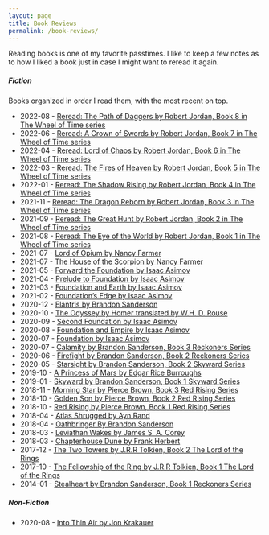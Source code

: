 ```yaml
---
layout: page
title: Book Reviews
permalink: /book-reviews/
---
```


Reading books is one of my favorite passtimes. I like to keep a few notes as to how I liked a book just in case I might want to reread it again.

##### Fiction
Books organized in order I read them, with the most recent on top.

- 2022-08 - [Reread: The Path of Daggers by Robert Jordan, Book 8 in The Wheel of Time series](https://tactictalisman.github.io/2022/08/01/path-of-daggers-2022-reread.html)
- 2022-06 - [Reread: A Crown of Swords by Robert Jordan, Book 7 in The Wheel of Time series](https://tactictalisman.github.io/2022/06/01/crown-of-swords-2022-reread.html)
- 2022-04 - [Reread: Lord of Chaos by Robert Jordan, Book 6 in The Wheel of Time series](https://tactictalisman.github.io/2022/04/24/lord-of-chaos-2022-reread.html)
- 2022-03 - [Reread: The Fires of Heaven by Robert Jordan, Book 5 in The Wheel of Time series](https://tactictalisman.github.io/2022/03/01/fires-of-heaven-2022-reread.html)
- 2022-01 - [Reread: The Shadow Rising by Robert Jordan, Book 4 in The Wheel of Time series](https://tactictalisman.github.io/2022/01/15/shadow-rising-reread.html)
- 2021-11 - [Reread: The Dragon Reborn by Robert Jordan, Book 3 in The Wheel of Time series](https://tactictalisman.github.io/2021/11/01/dragon-reborn-reread.html)
- 2021-09 - [Reread: The Great Hunt by Robert Jordan, Book 2 in The Wheel of Time series](https://tactictalisman.github.io/2021/09/15/the-great-hunt-2021-reread.html)
- 2021-08 - [Reread: The Eye of the World by Robert Jordan, Book 1 in The Wheel of Time series](https://tactictalisman.github.io/2021/08/12/eye-of-the-world-2021-reread.html)
- 2021-07 - [Lord of Opium by Nancy Farmer](https://tactictalisman.github.io/2021/07/15/lord-of-opium.html)
- 2021-07 - [The House of the Scorpion by Nancy Farmer](https://tactictalisman.github.io/2021/07/01/house-of-the-scorpion.html)
- 2021-05 - [Forward the Foundation by Isaac Asimov](https://tactictalisman.github.io/2021/05/12/forward-the-foundation.html)
- 2021-04 - [Prelude to Foundation by Isaac Asimov](https://tactictalisman.github.io/2021/04/02/prelude-to-foundation.html) 
- 2021-03 - [Foundation and Earth by Isaac Asimov](https://tactictalisman.github.io/2021/03/05/foundation-and-earth.html)
- 2021-02 - [Foundation’s Edge by Isaac Asimov](https://tactictalisman.github.io/2021/02/16/foundations-edge.html)
- 2020-12 - [Elantris by Brandon Sanderson](https://tactictalisman.github.io/2020/12/08/elantris.html)
- 2020-10 - [The Odyssey by Homer translated by W.H. D. Rouse](https://tactictalisman.github.io/2020/10/26/the-odyssey.html)
- 2020-09 - [Second Foundation by Isaac Asimov](https://tactictalisman.github.io/2020/09/14/second-foundation.html)
- 2020-08 - [Foundation and Empire by Isaac Asimov](https://tactictalisman.github.io/2020/08/19/foundation-and-empire.html)
- 2020-07 - [Foundation by Isaac Asimov](https://tactictalisman.github.io/2020/07/22/foundation.html)
- 2020-07 - [Calamity by Brandon Sanderson, Book 3 Reckoners Series](https://tactictalisman.github.io/2020/07/01/calamity.html)
- 2020-06 - [Firefight by Brandon Sanderson, Book 2 Reckoners Series](https://tactictalisman.github.io/2020/06/07/firefight.html)
- 2020-05 - [Starsight by Brandon Sanderson, Book 2 Skyward Series](https://tactictalisman.github.io/2020/05/01/starsight.html)
- 2019-10 - [A Princess of Mars by Edgar Rice Burroughs](https://tactictalisman.github.io/2019/10/01/princess-of-mars.html)
- 2019-01 - [Skyward by Brandon Sanderson, Book 1 Skyward Series](https://tactictalisman.github.io/2019/01/03/skyward.html)
- 2018-11 - [Morning Star by Pierce Brown, Book 3 Red Rising Series](https://tactictalisman.github.io/2018/11/01/morning-star.html)
- 2018-10 - [Golden Son by Pierce Brown, Book 2 Red Rising Series](https://tactictalisman.github.io/2018/10/15/golden-son.html)
- 2018-10 - [Red Rising by Pierce Brown, Book 1 Red Rising Series](https://tactictalisman.github.io/2018/10/01/red-rising.html)
- 2018-04 - [Atlas Shrugged by Ayn Rand](https://tactictalisman.github.io/2018/04/27/atlas-shrugged.html)
- 2018-04 - [Oathbringer By Brandon Sanderson](https://tactictalisman.github.io/2018/04/01/oathbringer.html)
- 2018-03 - [Leviathan Wakes by James S. A. Corey](https://tactictalisman.github.io/2018/03/23/leviathan-wakes.html)
- 2018-03 - [Chapterhouse Dune by Frank Herbert](https://tactictalisman.github.io/2018/04/13/chapterhouse-dune.html)
- 2017-12 - [The Two Towers by J.R.R Tolkien, Book 2 The Lord of the Rings](https://tactictalisman.github.io/2017/12/15/two-rivers-2017-reread.html)
- 2017-10 - [The Fellowship of the Ring by J.R.R Tolkien, Book 1 The Lord of the Rings](https://tactictalisman.github.io/2017/10/01/fellowship-of-the-ring.html)
- 2014-01 - [Stealheart by Brandon Sanderson, Book 1 Reckoners Series](https://tactictalisman.github.io/2014/01/15/steelheart.html)


##### Non-Fiction

- 2020-08 - [Into Thin Air by Jon Krakauer](https://tactictalisman.github.io/2020/08/12/into-thin-air.html)

